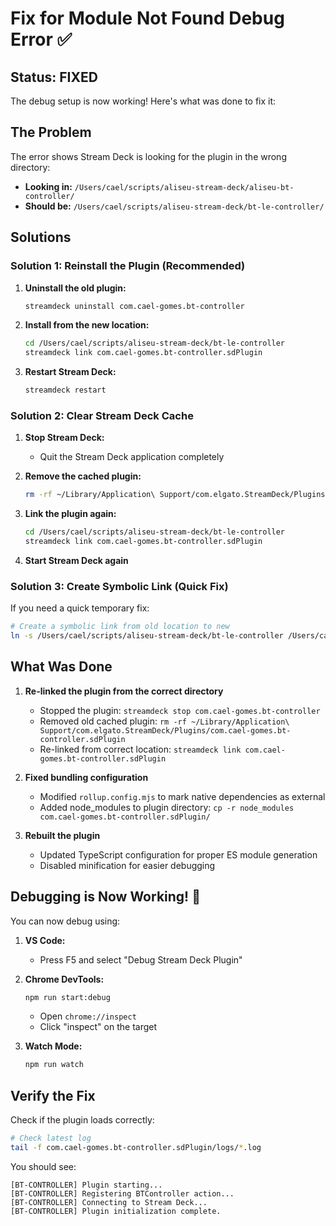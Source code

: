 # Fix for Module Not Found Debug Error ✅

## Status: FIXED

The debug setup is now working! Here's what was done to fix it:

## The Problem
The error shows Stream Deck is looking for the plugin in the wrong directory:
- **Looking in:** `/Users/cael/scripts/aliseu-stream-deck/aliseu-bt-controller/`
- **Should be:** `/Users/cael/scripts/aliseu-stream-deck/bt-le-controller/`

## Solutions

### Solution 1: Reinstall the Plugin (Recommended)

1. **Uninstall the old plugin:**
   ```bash
   streamdeck uninstall com.cael-gomes.bt-controller
   ```

2. **Install from the new location:**
   ```bash
   cd /Users/cael/scripts/aliseu-stream-deck/bt-le-controller
   streamdeck link com.cael-gomes.bt-controller.sdPlugin
   ```

3. **Restart Stream Deck:**
   ```bash
   streamdeck restart
   ```

### Solution 2: Clear Stream Deck Cache

1. **Stop Stream Deck:**
   - Quit the Stream Deck application completely

2. **Remove the cached plugin:**
   ```bash
   rm -rf ~/Library/Application\ Support/com.elgato.StreamDeck/Plugins/com.cael-gomes.bt-controller.sdPlugin
   ```

3. **Link the plugin again:**
   ```bash
   cd /Users/cael/scripts/aliseu-stream-deck/bt-le-controller
   streamdeck link com.cael-gomes.bt-controller.sdPlugin
   ```

4. **Start Stream Deck again**

### Solution 3: Create Symbolic Link (Quick Fix)

If you need a quick temporary fix:
```bash
# Create a symbolic link from old location to new
ln -s /Users/cael/scripts/aliseu-stream-deck/bt-le-controller /Users/cael/scripts/aliseu-stream-deck/aliseu-bt-controller
```

## What Was Done

1. **Re-linked the plugin from the correct directory**
   - Stopped the plugin: `streamdeck stop com.cael-gomes.bt-controller`
   - Removed old cached plugin: `rm -rf ~/Library/Application\ Support/com.elgato.StreamDeck/Plugins/com.cael-gomes.bt-controller.sdPlugin`
   - Re-linked from correct location: `streamdeck link com.cael-gomes.bt-controller.sdPlugin`

2. **Fixed bundling configuration**
   - Modified `rollup.config.mjs` to mark native dependencies as external
   - Added node_modules to plugin directory: `cp -r node_modules com.cael-gomes.bt-controller.sdPlugin/`

3. **Rebuilt the plugin**
   - Updated TypeScript configuration for proper ES module generation
   - Disabled minification for easier debugging

## Debugging is Now Working! 🎉

You can now debug using:

1. **VS Code:**
   - Press F5 and select "Debug Stream Deck Plugin"

2. **Chrome DevTools:**
   ```bash
   npm run start:debug
   ```
   - Open `chrome://inspect`
   - Click "inspect" on the target

3. **Watch Mode:**
   ```bash
   npm run watch
   ```

## Verify the Fix

Check if the plugin loads correctly:
```bash
# Check latest log
tail -f com.cael-gomes.bt-controller.sdPlugin/logs/*.log
```

You should see:
```
[BT-CONTROLLER] Plugin starting...
[BT-CONTROLLER] Registering BTController action...
[BT-CONTROLLER] Connecting to Stream Deck...
[BT-CONTROLLER] Plugin initialization complete.
```

